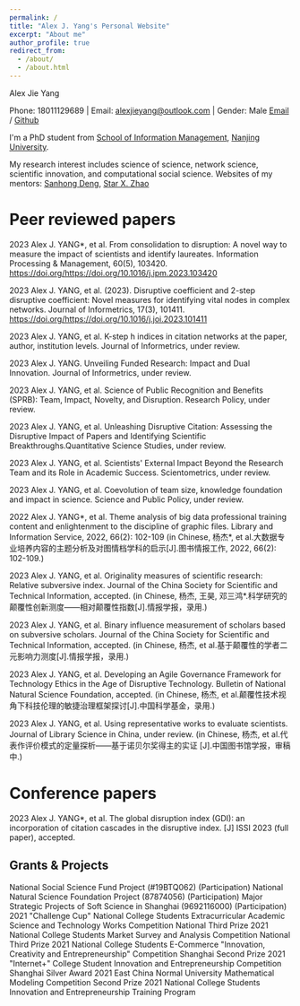 ```yaml
---
permalink: /
title: "Alex J. Yang's Personal Website"
excerpt: "About me"
author_profile: true
redirect_from: 
  - /about/
  - /about.html
---
```

Alex Jie Yang

Phone: 18011129689 | Email: alexjieyang@outlook.com | Gender: Male
[Email](alexjieyang@outlook.com) / [Github](https://github.com/AlexJieYang) 

I'm a PhD student from [School of Information Management](https://im.nju.edu.cn/imeng/main.htm), [Nanjing University](https://njunju.nju.edu.cn/EN/main.htm).

My research interest includes science of science, network science, scientific innovation, and computational social science. Websites of my mentors: [Sanhong Deng](https://im.nju.edu.cn/dsh1/list.htm), [Star X. Zhao](https://faculty.fudan.edu.cn/starzhao/zh_CN/index/661567/list/index.htm)


Peer reviewed papers
======
2023 Alex J. YANG*, et al. From consolidation to disruption: A novel way to measure the impact of scientists and identify laureates. Information Processing & Management, 60(5), 103420. https://doi.org/https://doi.org/10.1016/j.ipm.2023.103420

2023 Alex J. YANG, et al. (2023). Disruptive coefficient and 2-step disruptive coefficient: Novel measures for identifying vital nodes in complex networks. Journal of Informetrics, 17(3), 101411. https://doi.org/https://doi.org/10.1016/j.joi.2023.101411

2023 Alex J. YANG, et al. K-step h indices in citation networks at the paper, author, institution levels. Journal of Informetrics, under review.

2023 Alex J. YANG. Unveiling Funded Research: Impact and Dual Innovation. Journal of Informetrics, under review.

2023 Alex J. YANG, et al. Science of Public Recognition and Benefits (SPRB): Team, Impact, Novelty, and Disruption. Research Policy, under review.

2023 Alex J. YANG, et al. Unleashing Disruptive Citation: Assessing the Disruptive Impact of Papers and Identifying Scientific Breakthroughs.Quantitative Science Studies, under review.

2023 Alex J. YANG, et al. Scientists' External Impact Beyond the Research Team and its Role in Academic Success. Scientometrics, under review.

2023 Alex J. YANG, et al. Coevolution of team size, knowledge foundation and impact in science. Science and Public Policy, under review.

2022 Alex J. YANG*, et al. Theme analysis of big data professional training content and enlightenment to the discipline of graphic files. Library and Information Service, 2022, 66(2): 102-109 (in Chinese, 杨杰*, et al.大数据专业培养内容的主题分析及对图情档学科的启示[J].图书情报工作, 2022, 66(2): 102-109.)

2023 Alex J. YANG, et al. Originality measures of scientific research: Relative subversive index. Journal of the China Society for Scientific and Technical Information, accepted. (in Chinese, 杨杰, 王昊, 邓三鸿*.科学研究的颠覆性创新测度——相对颠覆性指数[J].情报学报，录用.)

2023 Alex J. YANG, et al. Binary influence measurement of scholars based on subversive scholars. Journal of the China Society for Scientific and Technical Information, accepted. (in Chinese, 杨杰, et al.基于颠覆性的学者二元影响力测度[J].情报学报，录用.)

2023 Alex J. YANG, et al. Developing an Agile Governance Framework for Technology Ethics in the Age of Disruptive Technology. Bulletin of National Natural Science Foundation, accepted. (in Chinese, 杨杰, et al.颠覆性技术视角下科技伦理的敏捷治理框架探讨[J].中国科学基金，录用.)

2023 Alex J. YANG, et al. Using representative works to evaluate scientists. Journal of Library Science in China, under review. (in Chinese, 杨杰, et al.代表作评价模式的定量探析——基于诺贝尔奖得主的实证 [J].中国图书馆学报，审稿中.)

Conference papers
======
2023 Alex J. YANG*, et al. The global disruption index (GDI): an incorporation of citation cascades in the disruptive index. [J] ISSI 2023 (full paper), accepted.

Grants & Projects
------
National Social Science Fund Project (#19BTQ062) (Participation)
National Natural Science Foundation Project (87874056) (Participation)
Major Strategic Projects of Soft Science in Shanghai (9692116000) (Participation)
2021 "Challenge Cup" National College Students Extracurricular Academic Science and Technology Works Competition National Third Prize
2021 National College Students Market Survey and Analysis Competition National Third Prize
2021 National College Students E-Commerce "Innovation, Creativity and Entrepreneurship" Competition Shanghai Second Prize
2021 "Internet+" College Student Innovation and Entrepreneurship Competition Shanghai Silver Award
2021 East China Normal University Mathematical Modeling Competition Second Prize
2021 National College Students Innovation and Entrepreneurship Training Program
